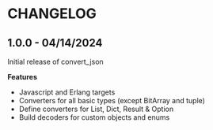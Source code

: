 # CHANGELOG

## 1.0.0 - 04/14/2024

Initial release of convert_json

**Features**

- Javascript and Erlang targets
- Converters for all basic types (except BitArray and tuple)
- Define converters for List, Dict, Result & Option
- Build decoders for custom objects and enums